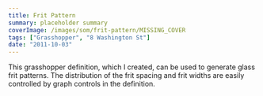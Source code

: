 ```yaml
---
title: Frit Pattern
summary: placeholder summary
coverImage: /images/som/frit-pattern/MISSING_COVER
tags: ["Grasshopper", "8 Washington St"]
date: "2011-10-03"
---
```


This grasshopper definition, which I created, can be used to generate glass frit patterns. The distribution of the frit spacing and frit widths are easily controlled by graph controls in the definition.
